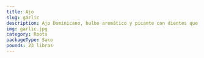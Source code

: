 ```yaml
---
title: Ajo
slug: garlic
description: Ajo Dominicano, bulbo aromático y picante con dientes que potencian sabores en cocinas de todo el mundo. Usado en salsas, asados, salteados, remedios tradicionales y prácticas de salud natural. Fuente de alicina, vitamina B6 y antioxidantes, clave en preparaciones que exigen sabor y funcionalidad.
img: garlic.jpg
category: Roots
packageType: Saco
pounds: 23 libras
---
```

